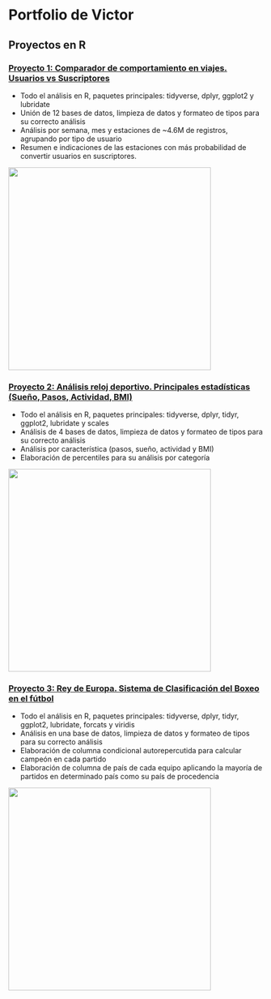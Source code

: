 # Portfolio de Victor


## Proyectos en R
### [Proyecto 1: Comparador de comportamiento en viajes. Usuarios vs Suscriptores](https://github.com/vmcapilla/Proyecto-1_Divvy_Analysis_R)
- Todo el análisis en R, paquetes principales: tidyverse, dplyr, ggplot2 y lubridate
- Unión de 12 bases de datos, limpieza de datos y formateo de tipos para su correcto análisis
- Análisis por semana, mes y estaciones de ~4.6M de registros, agrupando por tipo de usuario
- Resumen e indicaciones de las estaciones con más probabilidad de convertir usuarios en suscriptores.

<img src="https://github.com/vmcapilla/Proyecto-1_Divvy_Analysis_R/blob/2fea71dbba95febbb19b16ff91a525e364cb64a4/imagenes/trips_density_users.png" width="400"/>

### [Proyecto 2: Análisis reloj deportivo. Principales estadísticas (Sueño, Pasos, Actividad, BMI)](https://github.com/vmcapilla/Proyecto-2_Bellabeat_Analysis_R)
- Todo el análisis en R, paquetes principales: tidyverse, dplyr, tidyr, ggplot2, lubridate y scales
- Análisis de 4 bases de datos, limpieza de datos y formateo de tipos para su correcto análisis
- Análisis por característica (pasos, sueño, actividad y BMI)
- Elaboración de percentiles para su análisis por categoría

<img src="https://github.com/vmcapilla/Proyecto-2_Bellabeat_Analysis_R/blob/8c81de0755aae0946d85937c3990bd6e33612971/imagenes/activity_by_BMI.png" width="400"/>

### [Proyecto 3: Rey de Europa. Sistema de Clasificación del Boxeo en el fútbol](https://github.com/vmcapilla/Proyecto-3_European_King_R)
- Todo el análisis en R, paquetes principales: tidyverse, dplyr, tidyr, ggplot2, lubridate, forcats y viridis
- Análisis en una base de datos, limpieza de datos y formateo de tipos para su correcto análisis
- Elaboración de columna condicional autorepercutida para calcular campeón en cada partido
- Elaboración de columna de país de cada equipo aplicando la mayoría de partidos en determinado país como su país de procedencia

<img src="https://github.com/vmcapilla/Proyecto-3_European_King_R/blob/807f4fe87aedf983a9aa8f4ea497dbf2f6c6cc36/imagenes/mas_partidos_rey.png" width="400"/>
